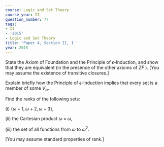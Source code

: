 ```yaml
---
course: Logic and Set Theory
course_year: II
question_number: 77
tags:
- II
- '2015'
- Logic and Set Theory
title: 'Paper 4, Section II, I '
year: 2015
---
```




State the Axiom of Foundation and the Principle of $\epsilon$-Induction, and show that they are equivalent (in the presence of the other axioms of $Z F$ ). [You may assume the existence of transitive closures.]

Explain briefly how the Principle of $\epsilon$-Induction implies that every set is a member of some $V_{\alpha}$.

Find the ranks of the following sets:

(i) $\{\omega+1, \omega+2, \omega+3\}$,

(ii) the Cartesian product $\omega \times \omega$,

(iii) the set of all functions from $\omega$ to $\omega^{2}$.

[You may assume standard properties of rank.]